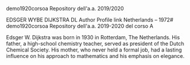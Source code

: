 demo1920corsoa
Repository dell'a.a. 2019/2020

EDSGER WYBE DIJKSTRA DL Author Profile link
Netherlands – 1972# demo1920corsoa
Repository dell'a.a. 2019-2020 del corso A

Edsger W. Dijkstra was born in 1930 in Rotterdam, The Netherlands. His father, a high-school chemistry teacher, served as president of the Dutch Chemical Society. His mother, who never held a formal job, had a lasting influence on his approach to mathematics and his emphasis on elegance.
